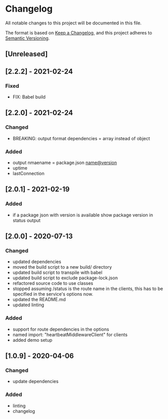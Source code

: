 # Changelog

All notable changes to this project will be documented in this file.

The format is based on [Keep a Changelog](https://keepachangelog.com/en/1.0.0/),
and this project adheres to [Semantic Versioning](https://semver.org/spec/v2.0.0.html).

## [Unreleased]

## [2.2.2] - 2021-02-24

### Fixed

- FIX: Babel build

## [2.2.0] - 2021-02-24

### Changed

- BREAKING: output format dependencies = array instead of object

### Added

- output nmaename = package.json <name@version>
- uptime
- lastConnection

## [2.0.1] - 2021-02-19

### Added

- if a package json with version is available show package version in status output

## [2.0.0] - 2020-07-13

### Changed

- updated dependencies
- moved the build script to a new build/ directory
- updated build script to transpile with babel
- updated build script to exclude package-lock.json
- refactored source code to use classes
- stopped assuming /status is the route name in the clients, this has to be specified in the service's options now.
- updated the README.md
- updated linting

### Added

- support for route dependencies in the options
- named import: "heartbeatMiddlewareClient" for clients
- added demo setup

## [1.0.9] - 2020-04-06

### Changed

- update dependencies

### Added

- linting
- changelog
